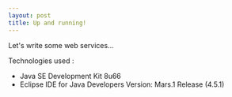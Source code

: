 ```yaml
---
layout: post
title: Up and running!
---
```


Let's write some web services...

Technologies used :
* Java SE Development Kit 8u66
* Eclipse IDE for Java Developers Version: Mars.1 Release (4.5.1)
